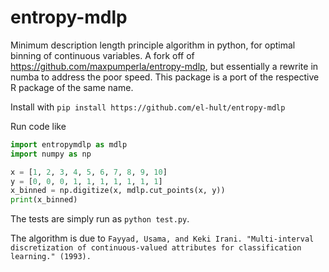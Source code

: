# entropy-mdlp

Minimum description length principle algorithm in python, for optimal binning of continuous variables. 
A fork off of https://github.com/maxpumperla/entropy-mdlp, but essentially a rewrite in numba to address 
the poor speed. This package is a port of the respective R package of the same name.


Install with `pip install https://github.com/el-hult/entropy-mdlp`

Run code like
```python
import entropymdlp as mdlp
import numpy as np

x = [1, 2, 3, 4, 5, 6, 7, 8, 9, 10]
y = [0, 0, 0, 1, 1, 1, 1, 1, 1, 1]
x_binned = np.digitize(x, mdlp.cut_points(x, y))
print(x_binned)
```

The tests are simply run as `python test.py`.

The algorithm is due to `Fayyad, Usama, and Keki Irani. "Multi-interval discretization of continuous-valued attributes for classification learning." (1993).`